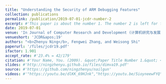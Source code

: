 ```yaml
---
title: "Understanding the Security of ARM Debugging Features"
collection: publications
permalink: /publication/2019-07-01-jcdr-number-2
excerpt: #'This paper is about the number 1. The number 2 is left for future work.'
date: 2019-07-01
venue: 'In Journal of Computer Research and Development (计算机研究与发展), Vol.56, No.7, pp.1441-1453, 2019'
venueshort: 'JCDR&apos;19'
authors: "<b>Zhenyu Ning</b>, Fengwei Zhang, and Weisong Shi"
paperurl: '/files/jcdr19.pdf'
ifactor: 1.901
accept_rate: #'23.4% = 42/179'
citation: #'Your Name, You. (2009). &quot;Paper Title Number 1.&quot; <i>Journal 1</i>. 1(1).'
slides: #'http://ningzhenyu.github.io/files/dimva19.pdf'
source: #'https://github.com/ningzhenyu/nailgun'
videos: #'"https://youtu.be/dlKK_69HJnk","https://youtu.be/5ioyneewFYQ"'
---
```

